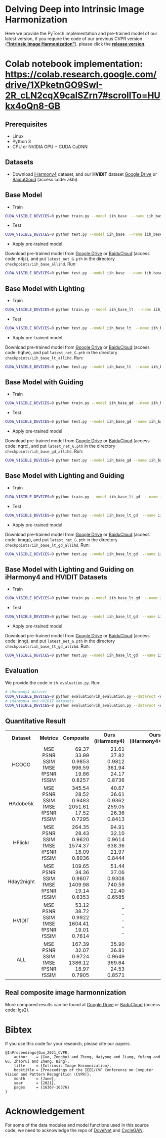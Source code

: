 <base target="_blank"/>


# Delving Deep into Intrinsic Image Harmonization

Here we provide the PyTorch implementation and pre-trained model of our latest version, if you require the code of our previous CVPR version (**["Intrinsic Image Harmonization"](https://openaccess.thecvf.com/content/CVPR2021/papers/Guo_Intrinsic_Image_Harmonization_CVPR_2021_paper.pdf)**), please click the **[release version](https://github.com/zhenglab/IntrinsicHarmony/releases/tag/v1.0)**.

# Colab notebook implementation: https://colab.research.google.com/drive/1XPketnGO9SwI-2R_cLN2cqX9calSZrn7#scrollTo=HUkx4oQn8-GB
## Prerequisites

- Linux
- Python 3
- CPU or NVIDIA GPU + CUDA CuDNN

## Datasets
- Download [iHarmony4](https://github.com/bcmi/Image-Harmonization-Dataset-iHarmony4) dataset, and our **HVIDIT** dataset [Google Drive](https://drive.google.com/file/d/1-pa_9BNgIkuR0j1gcCxh8GI3XSWZN0e7/view?usp=sharing) or [BaiduCloud](https://pan.baidu.com/s/1DR600XJFhm8lqfHZ6mOU_A) (access code: akbi).

## **Base Model**

- Train
```bash
CUDA_VISIBLE_DEVICES=0 python train.py --model iih_base  --name iih_base_allihd_test  --dataset_root <dataset_dir> --dataset_name IHD --batch_size xx --init_port xxxx
```
- Test
```bash
CUDA_VISIBLE_DEVICES=0 python test.py --model iih_base  --name iih_base_allihd_test  --dataset_root <dataset_dir> --dataset_name IHD --batch_size xx --init_port xxxx
```
- Apply pre-trained model

Download pre-trained model from [Google Drive](https://drive.google.com/file/d/13KJfvTJVz1F_OpLGX-Q2V-gSBIDCXtij/view?usp=sharing) or [BaiduCloud](https://pan.baidu.com/s/1IZjyNlHOhYl-0ew044sY1g) (access code: n4js), and put `latest_net_G.pth` in the directory `checkpoints/iih_base_allihd`. Run:
```bash
CUDA_VISIBLE_DEVICES=0 python test.py --model iih_base  --name iih_base_allihd  --dataset_root <dataset_dir> --dataset_name IHD --batch_size xx --init_port xxxx
```

## **Base Model with Lighting**

- Train
```bash
CUDA_VISIBLE_DEVICES=0 python train.py --model iih_base_lt  --name iih_base_lt_allihd_test  --dataset_root <dataset_dir> --dataset_name IHD --batch_size xx --init_port xxxx
```
- Test
```bash
CUDA_VISIBLE_DEVICES=0 python test.py --model iih_base_lt  --name iih_base_lt_allihd_test  --dataset_root <dataset_dir> --dataset_name IHD --batch_size xx --init_port xxxx
```
- Apply pre-trained model

Download pre-trained model from [Google Drive](https://drive.google.com/file/d/1BtQ7mFY4IWdILLKC6vlO3w-58B6XQ7AY/view?usp=sharing) or [BaiduCloud](https://pan.baidu.com/s/1FN5aEBaM7kVzQ0lOPgLzwQ) (access code: hqhw), and put `latest_net_G.pth` in the directory `checkpoints/iih_base_lt_allihd`. Run:
```bash
CUDA_VISIBLE_DEVICES=0 python test.py --model iih_base_lt  --name iih_base_lt_allihd  --dataset_root <dataset_dir> --dataset_name IHD --batch_size xx --init_port xxxx
```

## **Base Model with Guiding**

- Train
```bash
CUDA_VISIBLE_DEVICES=0 python train.py --model iih_base_gd --name iih_base_gd_allihd_test --dataset_root <dataset_dir> --dataset_name IHD --batch_size xx --init_port xxxx
```
- Test
```bash
CUDA_VISIBLE_DEVICES=0 python test.py --model iih_base_gd --name iih_base_gd_allihd_test --dataset_root <dataset_dir> --dataset_name IHD --batch_size xx --init_port xxxx
```
- Apply pre-trained model

Download pre-trained model from [Google Drive](https://drive.google.com/file/d/1L4SgUBLi5wCfDb0bNmB_qac7WSk6WUfM/view?usp=sharing) or [BaiduCloud](https://pan.baidu.com/s/1gDNyGbgsTEyDaPanknmjjQ) (access code: nqrc), and put `latest_net_G.pth` in the directory `checkpoints/iih_base_gd_allihd`. Run:
```bash
CUDA_VISIBLE_DEVICES=0 python test.py --model iih_base_gd --name iih_base_gd_allihd --dataset_root <dataset_dir> --dataset_name IHD --batch_size xx --init_port xxxx
```

## **Base Model with Lighting and Guiding**

- Train
```bash
CUDA_VISIBLE_DEVICES=0 python train.py --model iih_base_lt_gd  --name iih_base_lt_gd_allihd_test  --dataset_root <dataset_dir> --dataset_name IHD --batch_size xx --init_port xxxx
```
- Test
```bash
CUDA_VISIBLE_DEVICES=0 python test.py --model iih_base_lt_gd  --name iih_base_lt_gd_allihd_test  --dataset_root <dataset_dir> --dataset_name IHD --batch_size xx --init_port xxxx
```
- Apply pre-trained model

Download pre-trained model from [Google Drive](https://drive.google.com/file/d/1ZyQGndcR2lC29CR2zQvrC-0KxjffYpF-/view?usp=sharing) or [BaiduCloud](https://pan.baidu.com/s/1PM6vSgPyTgHE1eoKRPUdBQ) (access code: kmgp), and put `latest_net_G.pth` in the directory `checkpoints/iih_base_lt_gd_allihd`. Run:
```bash
CUDA_VISIBLE_DEVICES=0 python test.py --model iih_base_lt_gd  --name iih_base_lt_gd_allihd  --dataset_root <dataset_dir> --dataset_name IHD --batch_size xx --init_port xxxx
```

## **Base Model with Lighting and Guiding on iHarmony4 and HVIDIT Datasets**

- Train
```bash
CUDA_VISIBLE_DEVICES=0 python train.py --model iih_base_lt_gd  --name iih_base_lt_gd_newihd_test  --dataset_root <dataset_dir> --dataset_name newIHD --batch_size xx --init_port xxxx
```
- Test
```bash
CUDA_VISIBLE_DEVICES=0 python test.py --model iih_base_lt_gd  --name iih_base_lt_gd_newihd_test  --dataset_root <dataset_dir> --dataset_name newIHD --batch_size xx --init_port xxxx
```
- Apply pre-trained model

Download pre-trained model from [Google Drive](https://drive.google.com/file/d/1kG2LOKDlK_4FFLFH_q2_8BRHutUqkPfs/view?usp=sharing) or [BaiduCloud](https://pan.baidu.com/s/1l9vS67O9CiWLiHwNlF_kfg) (access code: jnhg), and put `latest_net_G.pth` in the directory `checkpoints/iih_base_lt_gd_allihd`. Run:
```bash
CUDA_VISIBLE_DEVICES=0 python test.py --model iih_base_lt_gd  --name iih_base_lt_gd_newihd  --dataset_root <dataset_dir> --dataset_name newIHD --batch_size xx --init_port xxxx
```

## Evaluation
We provide the code in `ih_evaluation.py`. Run:
```bash
# iHarmony4 dataset
CUDA_VISIBLE_DEVICES=0 python evaluation/ih_evaluation.py --dataroot <dataset_dir> --result_root  results/experiment/test_latest/images/ --evaluation_type our --dataset_name ALL
# iHarmony4 and HVIDIT datasets
CUDA_VISIBLE_DEVICES=0 python evaluation/ih_evaluation.py --dataroot <dataset_dir> --result_root  results/experiment/test_latest/images/ --evaluation_type our --dataset_name newALL
```
## Quantitative Result

<table class="tg">
  <tr>
    <th class="tg-0pky" align="center">Dataset</th>
    <th class="tg-0pky" align="center">Metrics</th>
    <th class="tg-0pky" align="center">Composite</th>
    <th class="tg-0pky" align="center">Ours<br>(iHarmony4)</th>
    <th class="tg-0pky" align="center">Ours<br>(iHarmony4+HVIDIT)</th>
  </tr>
  <tr>
    <td class="tg-0pky" align="center">HCOCO</td>
    <td class="tg-0pky" align="center">
        MSE</br>
        PSNR</br>
        SSIM</br>
        fMSE</br>
        fPSNR</br>
        fSSIM
    </td>
    <td class="tg-0pky" align="right">
        69.37</br>
        33.99</br>
        0.9853</br>
        996.59</br>
        19.86</br>
        0.8257
    </td>
    <td class="tg-0pky" align="right">
        21.61</br>
        37.82</br>
        0.9812</br>
        361.94</br>
        24.17</br>
        0.8736
    </td>
    <td class="tg-0pky" align="right">
        21.51</br>
        37.81</br>
        0.9812</br>        
        363.76</br>
        24.17</br>
        0.8735
    </td>
  </tr>
  <tr>
    <td class="tg-0pky" align="center">HAdobe5k</td>
    <td class="tg-0pky" align="center">
        MSE</br>
        PSNR</br>
        SSIM</br>
        fMSE</br>
        fPSNR</br>
        fSSIM
    </td>
    <td class="tg-0pky" align="right">
        345.54</br>
        28.52</br>
        0.9483</br>
        2051.61</br>
        17.52</br>
        0.7295
    </td>
    <td class="tg-0pky" align="right">
        40.67</br>
        36.61</br>
        0.9362</br>
        259.05</br>
        26.36</br>
        0.8413
    </td>
    <td class="tg-0pky" align="right">
        39.27</br>
        36.60</br>
        0.9364</br>
        259.91</br>
        26.32</br>
        0.8407
    </td>
  </tr>
  <tr>
    <td class="tg-0pky" align="center">HFlickr</td>
    <td class="tg-0pky" align="center">
        MSE</br>
        PSNR</br>
        SSIM</br>
        fMSE</br>
        fPSNR</br>
        fSSIM
    </td>
    <td class="tg-0pky" align="right">
        264.35</br>
        28.43</br>
        0.9620</br>
        1574.37</br>
        18.09</br>
        0.8036
    </td>
    <td class="tg-0pky" align="right">
        94.91</br>
        32.10</br>
        0.9614</br>
        638.36</br>
        21.97</br>
        0.8444
    </td>
    <td class="tg-0pky" align="right">
        94.25</br>
        32.06</br>
        0.9615</br>
        635.73</br>
        21.92</br>
        0.8436
    </td>
  </tr>
  <tr>
    <td class="tg-0pky" align="center">Hday2night</td>
    <td class="tg-0pky" align="center">
        MSE</br>
        PSNR</br>
        SSIM</br>
        fMSE</br>
        fPSNR</br>
        fSSIM
    </td>
    <td class="tg-0pky" align="right">
        109.65</br>
        34.36</br>
        0.9607</br>
        1409.98</br>
        19.14</br>
        0.6353
    </td>
    <td class="tg-0pky" align="right">
        51.44</br>
        37.06</br>
        0.9308</br>
        740.59</br>
        22.40</br>
        0.6585
    </td>
    <td class="tg-0pky" align="right">
        59.87</br>
        36.42</br>
        0.9318</br>
        856.95</br>
        21.73</br>
        0.6549
    </td>
  </tr>
  <tr>
    <td class="tg-0pky" align="center">HVIDIT</td>
    <td class="tg-0pky" align="center">
        MSE</br>
        PSNR</br>
        SSIM</br>
        fMSE</br>
        fPSNR</br>
        fSSIM
    </td>
    <td class="tg-0pky" align="right">
        53.12</br>
        38.72</br>
        0.9922</br>        
        1604.41</br>
        19.01</br>
        0.7614
    </td>
    <td class="tg-0pky" align="right">
        -</br>
        -</br>
        -</br>
        -</br>
        -
    </td>
    <td class="tg-0pky" align="right">
        25.51</br>
        41.43</br>
        0.9919</br>
        738.66</br>
        21.86</br>
        0.7139
    </td>
  </tr>
  <tr>
    <td class="tg-0pky" align="center">ALL</td>
    <td class="tg-0pky" align="center">
        MSE</br>
        PSNR</br>
        SSIM</br>
        fMSE</br>
        fPSNR</br>
        fSSIM
    </td>
    <td class="tg-0pky" align="right">
        167.39</br>
        32.07</br>
        0.9724</br>
        1386.12</br>
        18.97</br>
        0.7905
    </td>
    <td class="tg-0pky" align="right">
        35.90</br>
        36.81</br>
        0.9649</br>
        369.64</br>
        24.53</br>
        0.8571
    </td>
    <td class="tg-0pky" align="right">
        35.09</br>
        36.99</br>
        0.9662</br>
        388.30</br>
        24.39</br>
        0.8506
    </td>
  </tr>

</table>

## Real composite image harmonnization
More compared results can be found at [Google Drive](https://drive.google.com/file/d/10OIMil_whZ8HlJZobEnY6rZ1-a1I3F1i/view?usp=sharing) or [BaduCloud](https://pan.baidu.com/s/1UvKitGPXlszZH0PraFxswA) (access code: lgs2).

# Bibtex
If you use this code for your research, please cite our papers.


```
@InProceedings{Guo_2021_CVPR,
    author    = {Guo, Zonghui and Zheng, Haiyong and Jiang, Yufeng and Gu, Zhaorui and Zheng, Bing},
    title     = {Intrinsic Image Harmonization},
    booktitle = {Proceedings of the IEEE/CVF Conference on Computer Vision and Pattern Recognition (CVPR)},
    month     = {June},
    year      = {2021},
    pages     = {16367-16376}
}
```

# Acknowledgement
For some of the data modules and model functions used in this source code, we need to acknowledge the repo of [DoveNet](https://github.com/bcmi/Image-Harmonization-Dataset-iHarmony4/tree/master/DoveNet) and [CycleGAN](https://github.com/junyanz/pytorch-CycleGAN-and-pix2pix). 
